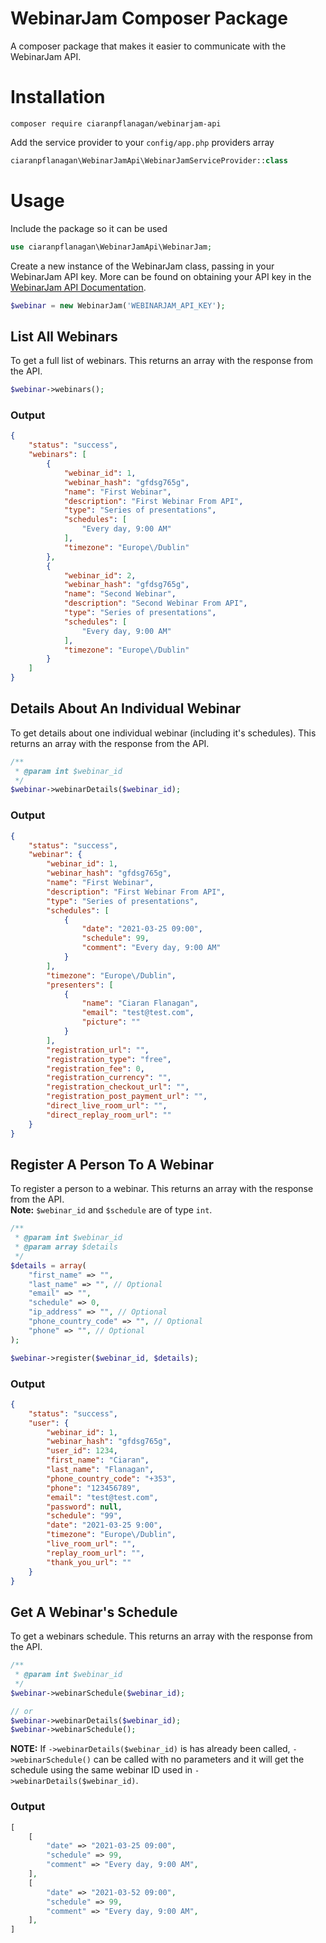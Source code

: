 # WebinarJam Composer Package

A composer package that makes it easier to communicate with the WebinarJam API.

# Installation
```shell
composer require ciaranpflanagan/webinarjam-api
```
Add the service provider to your `config/app.php` providers array
```php
ciaranpflanagan\WebinarJamApi\WebinarJamServiceProvider::class
```

# Usage
Include the package so it can be used
```php
use ciaranpflanagan\WebinarJamApi\WebinarJam;
```
Create a new instance of the WebinarJam class, passing in your WebinarJam API key. More can be found on obtaining your API key in the [WebinarJam API Documentation](https://documentation.webinarjam.com/connecting-to-our-api/).
```php
$webinar = new WebinarJam('WEBINARJAM_API_KEY');
```

## List All Webinars
To get a full list of webinars. This returns an array with the response from the API.
```php
$webinar->webinars();
```

### Output
```json
{
    "status": "success",
    "webinars": [
        {
            "webinar_id": 1,
            "webinar_hash": "gfdsg765g",
            "name": "First Webinar",
            "description": "First Webinar From API",
            "type": "Series of presentations",
            "schedules": [
                "Every day, 9:00 AM"
            ],
            "timezone": "Europe\/Dublin"
        },
        {
            "webinar_id": 2,
            "webinar_hash": "gfdsg765g",
            "name": "Second Webinar",
            "description": "Second Webinar From API",
            "type": "Series of presentations",
            "schedules": [
                "Every day, 9:00 AM"
            ],
            "timezone": "Europe\/Dublin"
        }
    ]
}
```

## Details About An Individual Webinar
To get details about one individual webinar (including it's schedules). This returns an array with the response from the API.
```php
/**
 * @param int $webinar_id
 */
$webinar->webinarDetails($webinar_id);
```

### Output
```json
{
    "status": "success",
    "webinar": {
        "webinar_id": 1,
        "webinar_hash": "gfdsg765g",
        "name": "First Webinar",
        "description": "First Webinar From API",
        "type": "Series of presentations",
        "schedules": [
            {
                "date": "2021-03-25 09:00",
                "schedule": 99,
                "comment": "Every day, 9:00 AM"
            }
        ],
        "timezone": "Europe\/Dublin",
        "presenters": [
            {
                "name": "Ciaran Flanagan",
                "email": "test@test.com",
                "picture": ""
            }
        ],
        "registration_url": "",
        "registration_type": "free",
        "registration_fee": 0,
        "registration_currency": "",
        "registration_checkout_url": "",
        "registration_post_payment_url": "",
        "direct_live_room_url": "",
        "direct_replay_room_url": ""
    }
}
```

## Register A Person To A Webinar
To register a person to a webinar. This returns an array with the response from the API.    
**Note:** `$webinar_id` and `$schedule` are of type `int`.
```php
/**
 * @param int $webinar_id
 * @param array $details
 */
$details = array(
    "first_name" => "",
    "last_name" => "", // Optional
    "email" => "",
    "schedule" => 0,
    "ip_address" => "", // Optional
    "phone_country_code" => "", // Optional
    "phone" => "", // Optional
);

$webinar->register($webinar_id, $details);
```

### Output
```json
{
    "status": "success",
    "user": {
        "webinar_id": 1,
        "webinar_hash": "gfdsg765g",
        "user_id": 1234,
        "first_name": "Ciaran",
        "last_name": "Flanagan",
        "phone_country_code": "+353",
        "phone": "123456789",
        "email": "test@test.com",
        "password": null,
        "schedule": "99",
        "date": "2021-03-25 9:00",
        "timezone": "Europe\/Dublin",
        "live_room_url": "",
        "replay_room_url": "",
        "thank_you_url": ""
    }
}
```

## Get A Webinar's Schedule
To get a webinars schedule. This returns an array with the response from the API.  
```php
/**
 * @param int $webinar_id
 */
$webinar->webinarSchedule($webinar_id);

// or
$webinar->webinarDetails($webinar_id);
$webinar->webinarSchedule();
```
**NOTE:** If `->webinarDetails($webinar_id)` is has already been called, `->webinarSchedule()` can be called with no parameters and it will get the schedule using the same webinar ID used in `->webinarDetails($webinar_id)`.

### Output
```php
[
    [
        "date" => "2021-03-25 09:00",
        "schedule" => 99,
        "comment" => "Every day, 9:00 AM",
    ],
    [
        "date" => "2021-03-52 09:00",
        "schedule" => 99,
        "comment" => "Every day, 9:00 AM",
    ],
]
```

